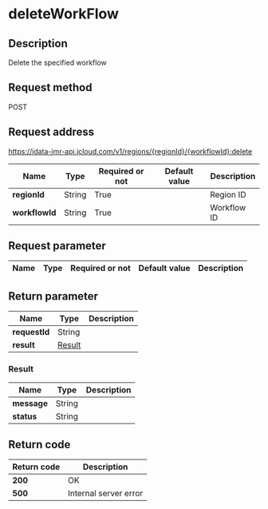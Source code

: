 # deleteWorkFlow


## Description
Delete the specified workflow

## Request method
POST

## Request address
https://idata-jmr-api.jcloud.com/v1/regions/{regionId}/{workflowId}:delete

|Name|Type|Required or not|Default value|Description|
|---|---|---|---|---|
|**regionId**|String|True||Region ID|
|**workflowId**|String|True||Workflow ID|

## Request parameter
|Name|Type|Required or not|Default value|Description|
|---|---|---|---|---|


## Return parameter
|Name|Type|Description|
|---|---|---|
|**requestId**|String||
|**result**|[Result](##Result)||


### <a name="Result">Result</a>
|Name|Type|Description|
|---|---|---|
|**message**|String||
|**status**|String||

## Return code
|Return code|Description|
|---|---|
|**200**|OK|
|**500**|Internal server error|
